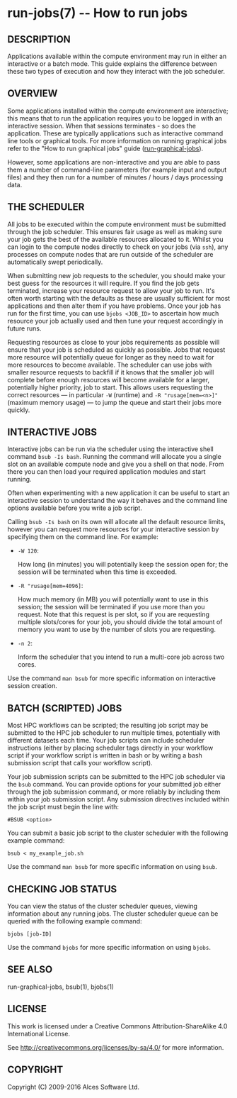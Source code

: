 # run-jobs(7) -- How to run jobs

## DESCRIPTION

Applications available within the compute environment may run in
either an interactive or a batch mode. This guide explains the
difference between these two types of execution and how they interact
with the job scheduler.

## OVERVIEW

Some applications installed within the compute environment are
interactive; this means that to run the application requires you to be
logged in with an interactive session. When that sessions terminates -
so does the application. These are typically applications such as
interactive command line tools or graphical tools. For more
information on running graphical jobs refer to the "How to run
graphical jobs" guide ([run-graphical-jobs](run-graphical-jobs)).

However, some applications are non-interactive and you are able to
pass them a number of command-line parameters (for example input and
output files) and they then run for a number of minutes / hours / days
processing data.

## THE SCHEDULER

All jobs to be executed within the compute environment must be
submitted through the job scheduler. This ensures fair usage as well
as making sure your job gets the best of the available resources
allocated to it. Whilst you can login to the compute nodes directly to
check on your jobs (via `ssh`), any processes on compute nodes that
are run outside of the scheduler are automatically swept periodically.

When submitting new job requests to the scheduler, you should make
your best guess for the resources it will require. If you find the job
gets terminated, increase your resource request to allow your job to
run. It's often worth starting with the defaults as these are usually
sufficient for most applications and then alter them if you have
problems. Once your job has run for the first time, you can use
`bjobs <JOB_ID>` to ascertain how much resource your job actually used
and then tune your request accordingly in future runs.

Requesting resources as close to your jobs requirements as possible
will ensure that your job is scheduled as quickly as possible. Jobs
that request more resource will potentially queue for longer as they
need to wait for more resources to become available. The scheduler can
use jobs with smaller resource requests to backfill if it knows that
the smaller job will complete before enough resources will become
available for a larger, potentially higher priority, job to
start. This allows users requesting the correct resources &mdash; in
particular `-W` (runtime) and `-R "rusage[mem=<n>]"` (maximum memory usage)
&mdash; to jump the queue and start their jobs more quickly.

## INTERACTIVE JOBS

Interactive jobs can be run via the scheduler using the interactive
shell command `bsub -Is bash`. Running the command will allocate you
a single slot on an available compute node and give you a shell on that
node. From there you can then load your required application modules and
start running.

Often when experimenting with a new application it can be useful to
start an interactive session to understand the way it behaves and the
command line options available before you write a job script.

Calling `bsub -Is bash` on its own will allocate all the default resource
limits, however you can request more resources for your interactive
session by specifying them on the command line. For example:

 * `-W 120`:

   How long (in minutes) you will potentially keep the session open
   for; the session will be terminated when this time is exceeded.

 * `-R "rusage[mem=4096]`:

   How much memory (in MB) you will potentially want to use in this session;
   the session will be terminated if you use more than you
   request. Note that this request is per slot, so if you are
   requesting multiple slots/cores for your job, you should divide the
   total amount of memory you want to use by the number of slots you
   are requesting.

 * `-n 2`:

   Inform the scheduler that you intend to run a multi-core job across
   two cores.

Use the command `man bsub` for more specific information on interactive
session creation.


## BATCH (SCRIPTED) JOBS

Most HPC workflows can be scripted; the resulting job script may be
submitted to the HPC job scheduler to run multiple times, potentially
with different datasets each time. Your job scripts can include
scheduler instructions (either by placing scheduler tags directly in
your workflow script if your workflow script is written in bash or by
writing a bash submission script that calls your workflow script).

Your job submission scripts can be submitted to the HPC job scheduler
via the `bsub` command. You can provide options for your submitted job
either through the job submission command, or more reliably by including
them within your job submission script. Any submission directives included
within the job script must begin the line with:

  `#BSUB <option>`

You can submit a basic job script to the cluster scheduler with the
following example command:

  `bsub < my_example_job.sh`

Use the command `man bsub` for more specific information on using `bsub`.

## CHECKING JOB STATUS

You can view the status of the cluster scheduler queues, viewing information
about any running jobs. The cluster scheduler queue can be queried with the
following example command:

  `bjobs [job-ID]`

Use the command `bjobs` for more specific information on using `bjobs`.

## SEE ALSO

run-graphical-jobs, bsub(1), bjobs(1)

## LICENSE

This work is licensed under a Creative Commons Attribution-ShareAlike
4.0 International License.

See <http://creativecommons.org/licenses/by-sa/4.0/> for more
information.

## COPYRIGHT

Copyright (C) 2009-2016 Alces Software Ltd.
